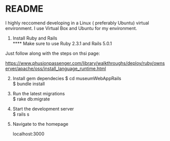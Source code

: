 # README

I highly reccomend developing in a Linux (
preferably Ubuntu) virtual environment. I use 
Virtual Box and Ubuntu for my environment.

1) Install Ruby and Rails <br />
 **** Make sure to use Ruby 2.3.1 and Rails 5.0.1 <br />

 Just follow along with the steps on thsi page: <br />

 https://www.phusionpassenger.com/library/walkthroughs/deploy/ruby/ownserver/apache/oss/install_language_runtime.html <br />

2) Install gem dependecies
	$ cd museumWebAppRails <br />
	$ bundle install <br />

3) Run the latest migrations <br />
	$ rake db:migrate <br />


4) Start the development server <br />
 	$ rails s

5) Navigate to the homepage
 
	localhost:3000



